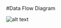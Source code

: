 #Data Flow Diagram

![alt text](https://cloud.githubusercontent.com/assets/21317641/18726248/293eb77e-8009-11e6-98ad-98ce5a7e6eea.PNG "Import Image through Issue")
